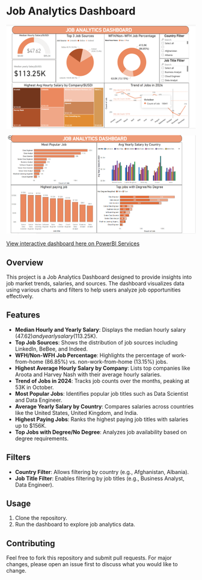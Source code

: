 # Job Analytics Dashboard

![Report 1!](/Report%201.png)


![Report 2!](/Report%202.png)

[View interactive dashboard here on PowerBI Services](https://app.powerbi.com/reportEmbed?reportId=237330de-4211-425a-bfce-29ceaf8e8677&autoAuth=true&ctid=074e20a7-88f8-40f1-920a-739fb6b10605)


## Overview
This project is a Job Analytics Dashboard designed to provide insights into job market trends, salaries, and sources. The dashboard visualizes data using various charts and filters to help users analyze job opportunities effectively.

## Features
- **Median Hourly and Yearly Salary**: Displays the median hourly salary ($47.62) and yearly salary ($113.25K).
- **Top Job Sources**: Shows the distribution of job sources including LinkedIn, BeBee, and Indeed.
- **WFH/Non-WFH Job Percentage**: Highlights the percentage of work-from-home (86.85%) vs. non-work-from-home (13.15%) jobs.
- **Highest Average Hourly Salary by Company**: Lists top companies like Aroota and Harvey Nash with their average hourly salaries.
- **Trend of Jobs in 2024**: Tracks job counts over the months, peaking at 53K in October.
- **Most Popular Jobs**: Identifies popular job titles such as Data Scientist and Data Engineer.
- **Average Yearly Salary by Country**: Compares salaries across countries like the United States, United Kingdom, and India.
- **Highest Paying Jobs**: Ranks the highest paying job titles with salaries up to $156K.
- **Top Jobs with Degree/No Degree**: Analyzes job availability based on degree requirements.

## Filters
- **Country Filter**: Allows filtering by country (e.g., Afghanistan, Albania).
- **Job Title Filter**: Enables filtering by job titles (e.g., Business Analyst, Data Engineer).

## Usage
1. Clone the repository.
2. Run the dashboard to explore job analytics data.

## Contributing
Feel free to fork this repository and submit pull requests. For major changes, please open an issue first to discuss what you would like to change.
